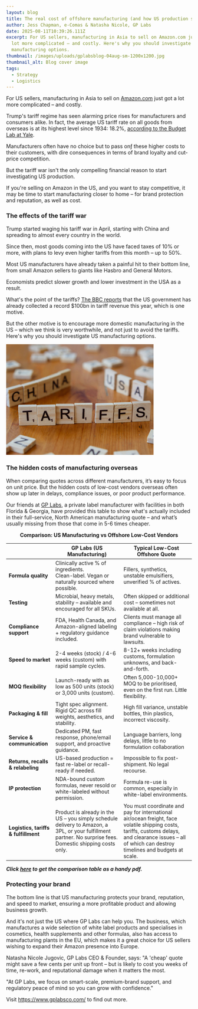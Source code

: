 ```yaml
---
layout: blog
title: The real cost of offshore manufacturing (and how US production solves it!)
author: Jess Chapman, e-Comas & Natasha Nicole, GP Labs
date: 2025-08-11T10:39:26.111Z
excerpt: For US sellers, manufacturing in Asia to sell on Amazon.com just got a
  lot more complicated – and costly. Here's why you should investigate US
  manufacturing options.
thumbnail: /images/uploads/gplabsblog-04aug-sm-1200x1200.jpg
thumbnail_alt: Blog cover image
tags:
  - Strategy
  - Logistics
---
```

<!--StartFragment-->

For US sellers, manufacturing in Asia to sell on [Amazon.com](http://amazon.com) just got a lot more complicated – and costly. 

Trump's tariff regime has seen alarming price rises for manufacturers and consumers alike. In fact, the average US tariff rate on all goods from overseas is at its highest level since 1934: 18.2%, [according to the Budget Lab at Yale](https://budgetlab.yale.edu/research/state-us-tariffs-july-28-2025).

Manufacturers often have no choice but to pass onƒ these higher costs to their customers, with dire consequences in terms of brand loyalty and cut-price competition. 

But the tariff war isn't the only compelling financial reason to start investigating US production.

If you're selling on Amazon in the US, and you want to stay competitive, it may be time to start manufacturing closer to home – for brand protection and reputation, as well as cost. 

### The effects of the tariff war

Trump started waging his tariff war in April, starting with China and spreading to almost every country in the world. 

Since then, most goods coming into the US have faced taxes of 10% or more, with plans to levy even higher tariffs from this month – up to 50%. 

Most US manufacturers have already taken a painful hit to their bottom line, from small Amazon sellers to giants like Hasbro and General Motors. 

Economists predict slower growth and lower investment in the USA as a result. 

What's the point of the tariffs? [The BBC reports](https://www.bbc.co.uk/news/articles/cqx2xx8qpl4o) that the US government has already collected a record $100bn in tariff revenue this year, which is one motive.

But the other motive is to encourage more domestic manufacturing in the US – which we think is very worthwhile, and not just to avoid the tariffs. Here's why you should investigate US manufacturing options. 

![](/images/uploads/cost-of-offshore-manufacturing.png)

### The hidden costs of manufacturing overseas 

When comparing quotes across different manufacturers, it’s easy to focus on unit price. But the hidden costs of low-cost vendors overseas often show up later in delays, compliance issues, or poor product performance.

Our friends at [GP Labs](https://www.gplabsco.com/), a private label manufacturer with facilities in both Florida & Georgia, have provided this table to show what's actually included in their full-service, North American manufacturing quote – and what’s usually missing from those that come in 5-6 times cheaper.

<strong style="text-align: center; display:block">
  Comparison: US Manufacturing vs Offshore Low-Cost Vendors 
</strong>

|                                      | **GP Labs (US Manufacturing)**                                                                                                                             | **Typical Low-Cost Offshore Quote**                                                                                                                                                                     |
| ------------------------------------ | ---------------------------------------------------------------------------------------------------------------------------------------------------------- | ------------------------------------------------------------------------------------------------------------------------------------------------------------------------------------------------------- |
| **Formula quality**                  | Clinically active % of ingredients. <br> Clean-label. Vegan or naturally sourced where possible.                                                           | Fillers, synthetics, unstable emulsifiers, unverified % of actives.                                                                                                                                     |
| **Testing**                          | Microbial, heavy metals, stability – available and encouraged for all SKUs.                                                                                | Often skipped or additional cost – sometimes not available at all.                                                                                                                                      |
| **Compliance support**               | FDA, Health Canada, and Amazon-aligned labeling + regulatory guidance included.                                                                            | Clients must manage all compliance – high risk of claim violations making brand vulnerable to lawsuits.                                                                                                 |
| **Speed to market**                  | 2-4 weeks (stock) / 4-6 weeks (custom) with rapid sample cycles.                                                                                           | 8-12+ weeks including customs, formulation unknowns, and back-and-forth.                                                                                                                                |
| **MOQ flexibility**                  | Launch-ready with as low as 500 units (stock) or 3,000 units (custom).                                                                                     | Often 5,000-10,000+ MOQ to be prioritised, even on the first run. Little flexibility.                                                                                                                   |
| **Packaging & fill**                 | Tight spec alignment. Rigid QC across fill weights, aesthetics, and stability.                                                                             | High fill variance, unstable bottles, thin plastics, incorrect viscosity.                                                                                                                               |
| **Service & communication**          | Dedicated PM, fast response, phone/email support, and proactive guidance.                                                                                  | Language barriers, long delays, little to no formulation collaboration                                                                                                                                  |
| **Returns, recalls & relabeling**    | US-based production = fast re-label or recall-ready if needed.                                                                                             | Impossible to fix post-shipment. No legal recourse.                                                                                                                                                     |
| **IP protection**                    | NDA-bound custom formulas, never resold or white-labeled without permission.                                                                               | Formula re-use is common, especially in white-label environments.                                                                                                                                       |
| **Logistics, tariffs & fulfillment** | Product is already in the US – you simply schedule delivery to Amazon, a 3PL, or your fulfillment partner. No surprise fees. Domestic shipping costs only. | You must coordinate and pay for international air/ocean freight, face volatile shipping costs, tariffs, customs delays, and clearance issues – all of which can destroy timelines and budgets at scale. |

***Click [here](https://bit.ly/41u6Wer) to get the comparison table as a handy pdf.***

### Protecting your brand

The bottom line is that US manufacturing protects your brand, reputation, and speed to market, ensuring a more profitable product and allowing business growth.

And it's not just the US where GP Labs can help you. The business, which manufactures a wide selection of white label products and specialises in cosmetics, health supplements and other formulas, also has access to manufacturing plants in the EU, which makes it a great choice for US sellers wishing to expand their Amazon presence into Europe.

Natasha Nicole Jugovic, GP Labs CEO & Founder, says: "A 'cheap' quote might save a few cents per unit up front – but is likely to cost you weeks of time, re-work, and reputational damage when it matters the most. 

"At GP Labs, we focus on smart-scale, premium-brand support, and regulatory peace of mind so you can grow with confidence."

Visit <https://www.gplabsco.com/> to find out more.

<!--EndFragment-->